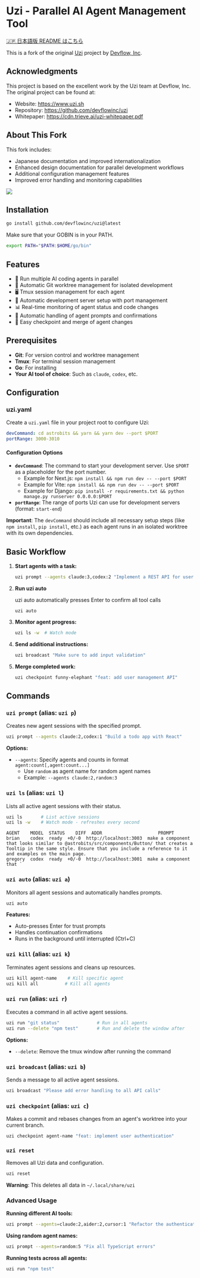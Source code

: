 # Uzi - Parallel AI Agent Management Tool

[🇯🇵 日本語版 README はこちら](./README_uzi_ja.md)

This is a fork of the original [Uzi](https://github.com/devflowinc/uzi) project by [Devflow, Inc](https://www.uzi.sh).

## Acknowledgments

This project is based on the excellent work by the Uzi team at Devflow, Inc. The original project can be found at:
- Website: https://www.uzi.sh
- Repository: https://github.com/devflowinc/uzi
- Whitepaper: https://cdn.trieve.ai/uzi-whitepaper.pdf

## About This Fork

This fork includes:
- Japanese documentation and improved internationalization
- Enhanced design documentation for parallel development workflows
- Additional configuration management features
- Improved error handling and monitoring capabilities

<a href="https://www.uzi.sh">
  <img src="https://trieve.b-cdn.net/www.uzi.sh_.png">
</a>

## Installation

```bash
go install github.com/devflowinc/uzi@latest
```

Make sure that your GOBIN is in your PATH.

```sh
export PATH="$PATH:$HOME/go/bin"
```

## Features

- 🤖 Run multiple AI coding agents in parallel
- 🌳 Automatic Git worktree management for isolated development
- 🖥️ Tmux session management for each agent
- 🚀 Automatic development server setup with port management
- 📊 Real-time monitoring of agent status and code changes
- 🔄 Automatic handling of agent prompts and confirmations
- 🎯 Easy checkpoint and merge of agent changes

## Prerequisites

- **Git**: For version control and worktree management
- **Tmux**: For terminal session management
- **Go**: For installing
- **Your AI tool of choice**: Such as `claude`, `codex`, etc.

## Configuration

### uzi.yaml

Create a `uzi.yaml` file in your project root to configure Uzi:

```yaml
devCommand: cd astrobits && yarn && yarn dev --port $PORT
portRange: 3000-3010
```

#### Configuration Options

- **`devCommand`**: The command to start your development server. Use `$PORT` as a placeholder for the port number.
  - Example for Next.js: `npm install && npm run dev -- --port $PORT`
  - Example for Vite: `npm install && npm run dev -- --port $PORT`
  - Example for Django: `pip install -r requirements.txt && python manage.py runserver 0.0.0.0:$PORT`
- **`portRange`**: The range of ports Uzi can use for development servers (format: `start-end`)

**Important**: The `devCommand` should include all necessary setup steps (like `npm install`, `pip install`, etc.) as each agent runs in an isolated worktree with its own dependencies.

## Basic Workflow

1. **Start agents with a task:**

   ```bash
   uzi prompt --agents claude:3,codex:2 "Implement a REST API for user management with authentication"
   ```

2. **Run uzi auto**

   uzi auto automatically presses Enter to confirm all tool calls

   ```
   uzi auto
   ```

3. **Monitor agent progress:**

   ```bash
   uzi ls -w  # Watch mode
   ```

4. **Send additional instructions:**

   ```bash
   uzi broadcast "Make sure to add input validation"
   ```

5. **Merge completed work:**
   ```bash
   uzi checkpoint funny-elephant "feat: add user management API"
   ```

## Commands

### `uzi prompt` (alias: `uzi p`)

Creates new agent sessions with the specified prompt.

```bash
uzi prompt --agents claude:2,codex:1 "Build a todo app with React"
```

**Options:**

- `--agents`: Specify agents and counts in format `agent:count[,agent:count...]`
  - Use `random` as agent name for random agent names
  - Example: `--agents claude:2,random:3`

### `uzi ls` (alias: `uzi l`)

Lists all active agent sessions with their status.

```bash
uzi ls       # List active sessions
uzi ls -w    # Watch mode - refreshes every second
```

```
AGENT    MODEL  STATUS    DIFF  ADDR                     PROMPT
brian    codex  ready  +0/-0  http://localhost:3003  make a component that looks similar to @astrobits/src/components/Button/ that creates a Tooltip in the same style. Ensure that you include a reference to it and examples on the main page.
gregory  codex  ready  +0/-0  http://localhost:3001  make a component that `
```

### `uzi auto` (alias: `uzi a`)

Monitors all agent sessions and automatically handles prompts.

```bash
uzi auto
```

**Features:**

- Auto-presses Enter for trust prompts
- Handles continuation confirmations
- Runs in the background until interrupted (Ctrl+C)

### `uzi kill` (alias: `uzi k`)

Terminates agent sessions and cleans up resources.

```bash
uzi kill agent-name    # Kill specific agent
uzi kill all          # Kill all agents
```

### `uzi run` (alias: `uzi r`)

Executes a command in all active agent sessions.

```bash
uzi run "git status"              # Run in all agents
uzi run --delete "npm test"       # Run and delete the window after
```

**Options:**

- `--delete`: Remove the tmux window after running the command

### `uzi broadcast` (alias: `uzi b`)

Sends a message to all active agent sessions.

```bash
uzi broadcast "Please add error handling to all API calls"
```

### `uzi checkpoint` (alias: `uzi c`)

Makes a commit and rebases changes from an agent's worktree into your current branch.

```bash
uzi checkpoint agent-name "feat: implement user authentication"
```

### `uzi reset`

Removes all Uzi data and configuration.

```bash
uzi reset
```

**Warning**: This deletes all data in `~/.local/share/uzi`

### Advanced Usage

**Running different AI tools:**

```bash
uzi prompt --agents=claude:2,aider:2,cursor:1 "Refactor the authentication system"
```

**Using random agent names:**

```bash
uzi prompt --agents=random:5 "Fix all TypeScript errors"
```

**Running tests across all agents:**

```bash
uzi run "npm test"
```
